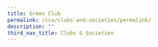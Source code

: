 ```yaml
---
title: Green Club
permalink: /cca/clubs-and-societies/permalink/
description: ""
third_nav_title: Clubs & Societies
---
```


